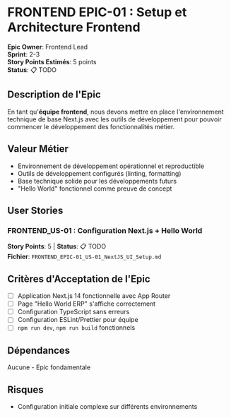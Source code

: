 # FRONTEND EPIC-01 : Setup et Architecture Frontend

**Epic Owner**: Frontend Lead  
**Sprint**: 2-3  
**Story Points Estimés**: 5 points  
**Status**: 📋 TODO

## Description de l'Epic

En tant qu'**équipe frontend**, nous devons mettre en place l'environnement technique de base Next.js avec les outils de développement pour pouvoir commencer le développement des fonctionnalités métier.

## Valeur Métier

- Environnement de développement opérationnel et reproductible
- Outils de développement configurés (linting, formatting)
- Base technique solide pour les développements futurs
- "Hello World" fonctionnel comme preuve de concept

## User Stories

### FRONTEND_US-01 : Configuration Next.js + Hello World
**Story Points**: 5 | **Status**: 📋 TODO  
**Fichier**: `FRONTEND_EPIC-01_US-01_NextJS_UI_Setup.md`

## Critères d'Acceptation de l'Epic

- [ ] Application Next.js 14 fonctionnelle avec App Router
- [ ] Page "Hello World ERP" s'affiche correctement
- [ ] Configuration TypeScript sans erreurs
- [ ] Configuration ESLint/Prettier pour équipe
- [ ] `npm run dev`, `npm run build` fonctionnels

## Dépendances

Aucune - Epic fondamentale

## Risques

- Configuration initiale complexe sur différents environnements
